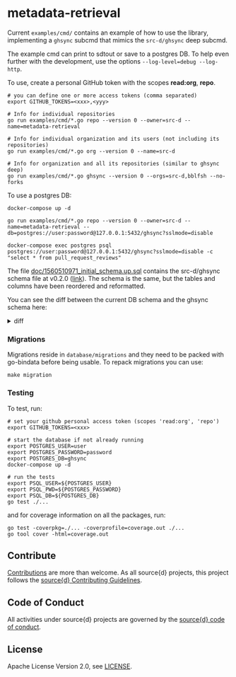 # metadata-retrieval

Current `examples/cmd/` contains an example of how to use the library, implementing a `ghsync` subcmd that mimics the `src-d/ghsync` deep subcmd.

The example cmd can print to sdtout or save to a postgres DB. To help even further with the development, use the options `--log-level=debug --log-http`.

To use, create a personal GitHub token with the scopes **read:org**, **repo**.

```shell
# you can define one or more access tokens (comma separated)
export GITHUB_TOKENS=<xxx>,<yyy>

# Info for individual repositories
go run examples/cmd/*.go repo --version 0 --owner=src-d --name=metadata-retrieval

# Info for individual organization and its users (not including its repositories)
go run examples/cmd/*.go org --version 0 --name=src-d

# Info for organization and all its repositories (similar to ghsync deep)
go run examples/cmd/*.go ghsync --version 0 --orgs=src-d,bblfsh --no-forks
```

To use a postgres DB:

```shell
docker-compose up -d

go run examples/cmd/*.go repo --version 0 --owner=src-d --name=metadata-retrieval --db=postgres://user:password@127.0.0.1:5432/ghsync?sslmode=disable

docker-compose exec postgres psql postgres://user:password@127.0.0.1:5432/ghsync?sslmode=disable -c "select * from pull_request_reviews"
```

The file [doc/1560510971_initial_schema.up.sql](./doc/1560510971_initial_schema.up.sql) contains the src-d/ghsync schema file at v0.2.0 ([link](https://github.com/src-d/ghsync/blob/v0.2.0/models/sql/1560510971_initial_schema.up.sql)). The schema is the same, but the tables and columns have been reordered and reformatted.

You can see the diff between the current DB schema and the ghsync schema here:

<details><summary>diff</summary>

```diff
--- doc/1560510971_initial_schema.up.sql	2019-09-30 10:28:28.569403577 +0100
+++ database/migrations/000001_init.up.sql	2019-09-30 12:27:48.783414881 +0100
@@ -1,267 +1,251 @@
 BEGIN;

-CREATE TABLE organizations (
-  kallax_id serial NOT NULL PRIMARY KEY,
+CREATE TABLE IF NOT EXISTS organizations_versioned (
+  sum256 character varying(64) PRIMARY KEY,
+  versions integer ARRAY,

   avatar_url text,
   billing_email text,
-  blog text,
   collaborators bigint,
-  company text,
   created_at timestamptz,
   description text,
-  disk_usage bigint,
   email text,
-  followers bigint,
-  following bigint,
   htmlurl text,
   id bigint,
   location text,
   login text,
   name text,
   node_id text,
   owned_private_repos bigint,
-  private_gists bigint,
-  public_gists bigint,
   public_repos bigint,
   total_private_repos bigint,
   two_factor_requirement_enabled boolean,
-  type text,
   updated_at timestamptz
 );

-CREATE TABLE users (
-  kallax_id serial NOT NULL PRIMARY KEY,
+CREATE INDEX IF NOT EXISTS organizations_versions ON organizations_versioned (versions);
+
+CREATE TABLE IF NOT EXISTS users_versioned (
+  sum256 character varying(64) PRIMARY KEY,
+  versions integer ARRAY,

   avatar_url text,
   bio text,
-  blog text,
-  collaborators bigint,
   company text,
   created_at timestamptz,
-  disk_usage bigint,
   email text,
   followers bigint,
   following bigint,
-  gravatar_id text,
   hireable boolean,
   htmlurl text,
   id bigint,
   location text,
   login text,
   name text,
   node_id text,
   owned_private_repos bigint,
   private_gists bigint,
   public_gists bigint,
   public_repos bigint,
   site_admin boolean,
-  suspended_at timestamptz,
   total_private_repos bigint,
-  two_factor_authentication boolean,
-  type text,
   updated_at timestamptz
 );

-CREATE TABLE repositories (
-  kallax_id serial NOT NULL PRIMARY KEY,
+CREATE INDEX IF NOT EXISTS users_versions ON users_versioned (versions);

+CREATE TABLE IF NOT EXISTS repositories_versioned (
+  sum256 character varying(64) PRIMARY KEY,
+  versions integer ARRAY,
+
   allow_merge_commit boolean,
   allow_rebase_merge boolean,
   allow_squash_merge boolean,
   archived boolean,
-  auto_init boolean,
   clone_url text,
-  code_of_conduct jsonb,
   created_at timestamptz,
   default_branch text,
   description text,
   disabled boolean,
   fork boolean,
   forks_count bigint,
   full_name text,
-  git_url text,
-  gitignore_template text,
-  has_downloads boolean,
   has_issues boolean,
-  has_pages boolean,
-  has_projects boolean,
   has_wiki boolean,
   homepage text,
   htmlurl text,
   id bigint,
   language text,
-  license jsonb,
-  license_template text,
-  master_branch text,
   mirror_url text,
   name text,
-  network_count bigint,
   node_id text,
   open_issues_count bigint,
-  organization_id bigint NOT NULL,
-  organization_name text NOT NULL,
   owner_id bigint NOT NULL,
   owner_login text NOT NULL,
   owner_type text NOT NULL,
-  parent jsonb,
-  permissions jsonb,
   private boolean,
   pushed_at timestamptz,
-  size bigint,
-  source jsonb,
   sshurl text,
   stargazers_count bigint,
-  subscribers_count bigint,
-  svnurl text,
-  team_id bigint,
   topics text[] NOT NULL,
   updated_at timestamptz,
   watchers_count bigint
 );

-CREATE TABLE issues (
-  kallax_id serial NOT NULL PRIMARY KEY,
+CREATE INDEX IF NOT EXISTS repositories_versions ON repositories_versioned (versions);

-  assignee_id bigint NOT NULL,
-  assignee_login text NOT NULL,
-  assignees jsonb NOT NULL,
+CREATE TABLE IF NOT EXISTS issues_versioned (
+  sum256 character varying(64) PRIMARY KEY,
+  versions integer ARRAY,
+
+  assignees text[] NOT NULL,
   body text,
   closed_at timestamptz,
   closed_by_id bigint NOT NULL,
   closed_by_login text NOT NULL,
   comments bigint,
   created_at timestamptz,
   htmlurl text,
   id bigint,
   labels text[] NOT NULL,
   locked boolean,
-  milestone_id bigint NOT NULL,
+  milestone_id text NOT NULL,
   milestone_title text NOT NULL,
   node_id text,
   number bigint,
   repository_name text NOT NULL,
   repository_owner text NOT NULL,
   state text,
   title text,
   updated_at timestamptz,
   user_id bigint NOT NULL,
   user_login text NOT NULL
 );

-CREATE TABLE issue_comments (
-  kallax_id serial NOT NULL PRIMARY KEY,
+CREATE INDEX IF NOT EXISTS issues_versions ON issues_versioned (versions);
+
+CREATE TABLE IF NOT EXISTS issue_comments_versioned (
+  sum256 character varying(64) PRIMARY KEY,
+  versions integer ARRAY,

   author_association text,
   body text,
   created_at timestamptz,
   htmlurl text,
   id bigint,
   issue_number bigint NOT NULL,
   node_id text,
-  reactions jsonb,
   repository_name text NOT NULL,
   repository_owner text NOT NULL,
   updated_at timestamptz,
   user_id bigint NOT NULL,
   user_login text NOT NULL
 );

-CREATE TABLE pull_requests (
-  kallax_id serial NOT NULL PRIMARY KEY,
+CREATE INDEX IF NOT EXISTS issue_comments_versions ON issue_comments_versioned (versions);
+
+CREATE TABLE IF NOT EXISTS pull_requests_versioned (
+  sum256 character varying(64) PRIMARY KEY,
+  versions integer ARRAY,

   additions bigint,
-  assignee_id bigint NOT NULL,
-  assignee_login text NOT NULL,
-  assignees jsonb NOT NULL,
+  assignees text[] NOT NULL,
   author_association text,
-  base_label text NOT NULL,
   base_ref text NOT NULL,
   base_repository_name text NOT NULL,
   base_repository_owner text NOT NULL,
   base_sha text NOT NULL,
   base_user text NOT NULL,
   body text,
   changed_files bigint,
   closed_at timestamptz,
   comments bigint,
   commits bigint,
   created_at timestamptz,
   deletions bigint,
-  draft boolean,
-  head_label text NOT NULL,
   head_ref text NOT NULL,
   head_repository_name text NOT NULL,
   head_repository_owner text NOT NULL,
   head_sha text NOT NULL,
   head_user text NOT NULL,
   htmlurl text,
   id bigint,
   labels text[] NOT NULL,
   maintainer_can_modify boolean,
   merge_commit_sha text,
   mergeable boolean,
-  mergeable_state text,
   merged boolean,
   merged_at timestamptz,
   merged_by_id bigint NOT NULL,
   merged_by_login text NOT NULL,
-  milestone_id bigint NOT NULL,
+  milestone_id text NOT NULL,
   milestone_title text NOT NULL,
   node_id text,
   number bigint,
   repository_name text NOT NULL,
   repository_owner text NOT NULL,
-  requested_reviewers jsonb NOT NULL,
   review_comments bigint,
   state text,
   title text,
   updated_at timestamptz,
   user_id bigint NOT NULL,
   user_login text NOT NULL
 );

-CREATE TABLE pull_request_reviews (
-  kallax_id serial NOT NULL PRIMARY KEY,
+CREATE INDEX IF NOT EXISTS pull_requests_versions ON pull_requests_versioned (versions);
+
+CREATE TABLE IF NOT EXISTS pull_request_reviews_versioned (
+  sum256 character varying(64) PRIMARY KEY,
+  versions integer ARRAY,

   body text,
   commit_id text,
   htmlurl text,
   id bigint,
   node_id text,
   pull_request_number bigint NOT NULL,
   repository_name text NOT NULL,
   repository_owner text NOT NULL,
   state text,
   submitted_at timestamptz,
   user_id bigint NOT NULL,
   user_login text NOT NULL
 );

-CREATE TABLE pull_request_comments (
-  kallax_id serial NOT NULL PRIMARY KEY,
+CREATE INDEX IF NOT EXISTS pull_request_reviews_versions ON pull_request_reviews_versioned (versions);
+
+/*
+The name is used for compatiblity with ghsync, but pull_request_comments
+does not store the IssueComment's of PullRequest's.
+Instead it stores the PullRequestReviewComment, so a better name would be
+pull_request_review_comments
+*/
+CREATE TABLE IF NOT EXISTS pull_request_comments_versioned (
+  sum256 character varying(64) PRIMARY KEY,
+  versions integer ARRAY,

   author_association text,
   body text,
   commit_id text,
   created_at timestamptz,
   diff_hunk text,
   htmlurl text,
   id bigint,
   in_reply_to bigint,
   node_id text,
   original_commit_id text,
   original_position bigint,
   path text,
   position bigint,
   pull_request_number bigint NOT NULL,
   pull_request_review_id bigint,
-  reactions jsonb,
   repository_name text NOT NULL,
   repository_owner text NOT NULL,
   updated_at timestamptz,
   user_id bigint NOT NULL,
   user_login text NOT NULL
 );

+CREATE INDEX IF NOT EXISTS pull_request_comments_versions ON pull_request_comments_versioned (versions);
+
 COMMIT;
```

</details>

### Migrations

Migrations reside in `database/migrations` and they need to be packed with go-bindata before being usable.
To repack migrations you can use:

```shell
make migration
```

### Testing

To test, run:

```shell
# set your github personal access token (scopes 'read:org', 'repo')
export GITHUB_TOKENS=<xxx>

# start the database if not already running
export POSTGRES_USER=user
export POSTGRES_PASSWORD=password
export POSTGRES_DB=ghsync
docker-compose up -d

# run the tests
export PSQL_USER=${POSTGRES_USER}
export PSQL_PWD=${POSTGRES_PASSWORD}
export PSQL_DB=${POSTGRES_DB}
go test ./...
```

and for coverage information on all the packages, run:

```shell
go test -coverpkg=./... -coverprofile=coverage.out ./...
go tool cover -html=coverage.out
```


## Contribute

[Contributions](https://github.com/src-d/metadata-retrieval/issues) are more than welcome. As all source{d} projects, this project follows the
[source{d} Contributing Guidelines](https://github.com/src-d/guide/blob/master/engineering/documents/CONTRIBUTING.md).


## Code of Conduct

All activities under source{d} projects are governed by the
[source{d} code of conduct](https://github.com/src-d/guide/blob/master/.github/CODE_OF_CONDUCT.md).


## License

Apache License Version 2.0, see [LICENSE](LICENSE.md).
